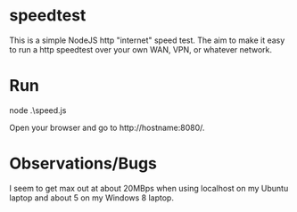 speedtest
=========

This is a simple NodeJS http "internet" speed test. The aim to make it easy to run a http speedtest over your own WAN, VPN, or whatever network. 

Run
=========
node .\speed.js

Open your browser and go to http://hostname:8080/.


Observations/Bugs
=========

I seem to get max out at about 20MBps when using localhost on my Ubuntu laptop and about 5 on my Windows 8 laptop.



